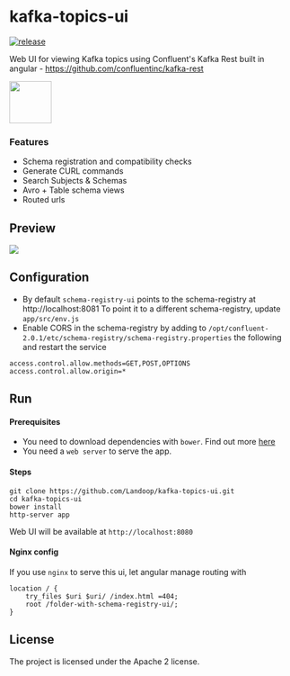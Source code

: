# kafka-topics-ui

[![release](http://github-release-version.herokuapp.com/github/landoop/schema-registry-ui/release.svg?style=flat)](https://github.com/landoop/schema-registry-ui/releases/latest)

Web UI for viewing Kafka topics using Confluent's Kafka Rest built in angular - https://github.com/confluentinc/kafka-rest

  <a href="http://kafka-topics-ui.landoop.com">
    <img src="http://landoop.github.io/schema-registry-ui/demo-button.jpg" width="75"/>
  </a>

### Features

* Schema registration and compatibility checks
* Generate CURL commands
* Search Subjects & Schemas
* Avro + Table schema views
* Routed urls

## Preview

<img src="http://landoop.github.io/schema-registry-ui/v0.3.animation.gif">

## Configuration

* By default `schema-registry-ui` points to the schema-registry at http://localhost:8081 To point it to a different schema-registry, update `app/src/env.js`
* Enable CORS in the schema-registry by adding to `/opt/confluent-2.0.1/etc/schema-registry/schema-registry.properties` the following and restart the service

```
access.control.allow.methods=GET,POST,OPTIONS
access.control.allow.origin=*
```

## Run

#### Prerequisites
* You need to download dependencies with `bower`. Find out more [here](http://bower.io)
* You need a `web server` to serve the app.

#### Steps

    git clone https://github.com/Landoop/kafka-topics-ui.git
    cd kafka-topics-ui
    bower install
    http-server app

Web UI will be available at `http://localhost:8080`

#### Nginx config

If you use `nginx` to serve this ui, let angular manage routing with

    location / {
        try_files $uri $uri/ /index.html =404;
        root /folder-with-schema-registry-ui/;
    }

## License

The project is licensed under the Apache 2 license.
